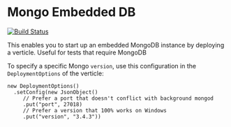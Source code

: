 # Mongo Embedded DB

[![Build Status](https://github.com/vert-x3/vertx-embedded-mongo/workflows/CI/badge.svg?branch=3.9)](https://github.com/vert-x3/vertx-embedded-mongo/actions?query=workflow%3ACI)

This enables you to start up an embedded MongoDB instance by deploying a verticle. Useful for tests that
require MongoDB

To specify a specific Mongo `version`, use this configuration in the `DeploymentOptions` of the verticle:

```$java
new DeploymentOptions()
  .setConfig(new JsonObject()
     // Prefer a port that doesn't conflict with background mongod
     .put("port", 27018)
     // Prefer a version that 100% works on Windows
     .put("version", "3.4.3"))
```
